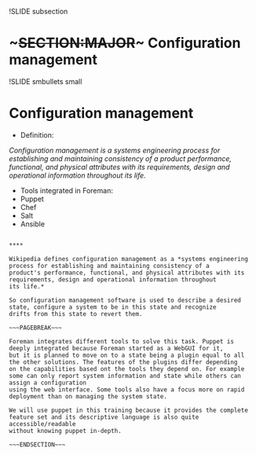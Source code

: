 !SLIDE subsection
# ~~~SECTION:MAJOR~~~ Configuration management

!SLIDE smbullets small
# Configuration management

* Definition:

*Configuration management is a systems engineering process for establishing and maintaining consistency of a 
product performance, functional, and physical attributes with its requirements, design and operational 
information throughout its life.*

* Tools integrated in Foreman:
 * Puppet
 * Chef
 * Salt
 * Ansible

~~~SECTION:handouts~~~

****

Wikipedia defines configuration management as a *systems engineering process for establishing and maintaining consistency of a 
product's performance, functional, and physical attributes with its requirements, design and operational information throughout
its life.*

So configuration management software is used to describe a desired state, configure a system to be in this state and recognize
drifts from this state to revert them.

~~~PAGEBREAK~~~

Foreman integrates different tools to solve this task. Puppet is deeply integrated because Foreman started as a WebGUI for it,
but it is planned to move on to a state being a plugin equal to all the other solutions. The features of the plugins differ depending
on the capabilities based ont the tools they depend on. For example some can only report system information and state while others can assign a configuration
using the web interface. Some tools also have a focus more on rapid deployment than on managing the system state.

We will use puppet in this training because it provides the complete feature set and its descriptive language is also quite accessible/readable
without knowing puppet in-depth.

~~~ENDSECTION~~~

